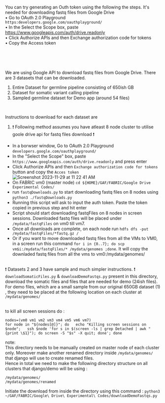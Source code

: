 You can try generating an Outh token using the following the steps. It's needed for downloading fastq files from Google Drive 
</br>
• Go to OAuth 2.0 Playground `https:developers.google.com/oauthplayground/`   </br>
• In the Select the Scope box, paste https://www.googleapis.com/auth/drive.readonly  </br>
• Click Authorize APIs and then Exchange authorization code for tokens   </br>
• Copy the Access token
 
</br>
</br>
</br>

We are using Google API to download fastq files from Google Drive. There are 3 datasets that can be downloaded. 
1. Entire Dataset for germline pipeline consisting of 650ish GB 
2. Dataset for somatic variant calling pipeline
3. Sampled germline dataset for Demo app (around 54 files)
</br> 

Instructions to download for each dataset are </br> 

1. :exclamation: Following method assumes you have atleast 8 node cluster to utilise goole drive api for fastq files download :exclamation: <br> 
  - In a borwser window, Go to OAuth 2.0 Playground  `developers.google.com/oauthplayground/`
  - In the "Select the Scope" box, paste  `https://www.googleapis.com/auth/drive.readonly` and press enter 
  - Click Authorize APIs and then `Exchange authorization code for tokens` button and copy the `Acces token`
    ![Screenshot 2023-11-29 at 11 22 41 AM](https://github.com/MU-Data-Science/GAF/assets/22073166/1f41c846-08f2-432b-b7cf-2c9169561f02)
  - On FABRIC vm0 (master node) `cd ${HOME}/GAF/FABRIC/Google Drive Experimental Codes/`
  - run `fastqDownloads.py` to start downloading fastq files on 8 nodes using `python3 ./fastqDownloads.py` 
  - Running this script will ask to input the auth token. Paste the token copied in previous step and hit enter
  - Script should start downloading fastqFiles on 8 nodes in screen sessions. Downloaded fastq files will be placed under `/mydata/fastqFiles` on vm0 till vm7. 
  - Once all downloads are complete, on each node run `hdfs dfs -put /mydata/fastqFiles/*fastq.gz /`
  - Or if you want to move downloaded fastq files from all the VMs to VM0, in a screen run this command `for i in {0..7}; do scp vm$i:/mydata/fastqFiles/* /mydata/genomes ;done`. It will copy the downladed fastq files from all the vms to vm0:/mydata/genomes/
</br> </br> 

:exclamation: Datasets 2 and 3 have sample and much simpler instructions. :exclamation: 
`downloadSomaticFiles.py` & `downloadDemoFastqs.py` present in this directory, download the somatic files and files that are needed for demo (24ish files). </br>
For demo files, which are a small sample from our original 650GB dataset (1) , they need to be placed at the following location on each cluster at `/mydata/genomes/` </br></br> 

to kill all screen sessions do : 
```
nodes=(vm0 vm1 vm2 vm3 vm4 vm5 vm6 vm7)
for node in "${nodes[@]}"; do   echo "Killing screen sessions on $node";   ssh $node 'for s in $(screen -ls | grep Detached | awk "{print \$1}"); do screen -S "$s" -X quit; done'; done
```

note: </br>
This directory needs to be manually created on master node of each cluster only. Moreover make another renamed directory inside `/mydata/genomes/`  that django will use to create renamed files. </br>
Hence in total we need to make the following directory structure on all clusters that django/demo will be using :
```
/mydata/genomes/
/mydata/genomes/renamed 
```
Initiate the download from inside the directory using this command : `python3 ~/GAF/FABRIC/Google\ Drive\ Experimental\ Codes/downloadDemoFastqs.py`


